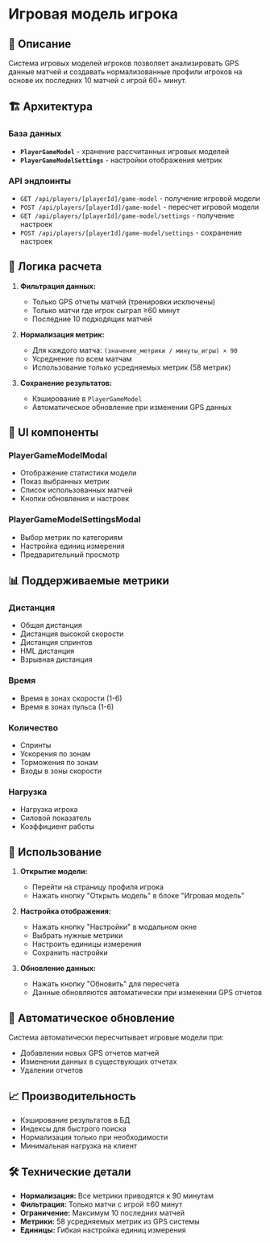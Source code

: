 # Игровая модель игрока

## 🎯 Описание

Система игровых моделей игроков позволяет анализировать GPS данные матчей и создавать нормализованные профили игроков на основе их последних 10 матчей с игрой 60+ минут.

## 🏗️ Архитектура

### База данных
- **`PlayerGameModel`** - хранение рассчитанных игровых моделей
- **`PlayerGameModelSettings`** - настройки отображения метрик

### API эндпоинты
- `GET /api/players/[playerId]/game-model` - получение игровой модели
- `POST /api/players/[playerId]/game-model` - пересчет игровой модели
- `GET /api/players/[playerId]/game-model/settings` - получение настроек
- `POST /api/players/[playerId]/game-model/settings` - сохранение настроек

## 🔧 Логика расчета

1. **Фильтрация данных:**
   - Только GPS отчеты матчей (тренировки исключены)
   - Только матчи где игрок сыграл ≥60 минут
   - Последние 10 подходящих матчей

2. **Нормализация метрик:**
   - Для каждого матча: `(значение_метрики / минуты_игры) × 90`
   - Усреднение по всем матчам
   - Использование только усредняемых метрик (58 метрик)

3. **Сохранение результатов:**
   - Кэширование в `PlayerGameModel`
   - Автоматическое обновление при изменении GPS данных

## 🎨 UI компоненты

### PlayerGameModelModal
- Отображение статистики модели
- Показ выбранных метрик
- Список использованных матчей
- Кнопки обновления и настроек

### PlayerGameModelSettingsModal
- Выбор метрик по категориям
- Настройка единиц измерения
- Предварительный просмотр

## 📊 Поддерживаемые метрики

### Дистанция
- Общая дистанция
- Дистанция высокой скорости
- Дистанция спринтов
- HML дистанция
- Взрывная дистанция

### Время
- Время в зонах скорости (1-6)
- Время в зонах пульса (1-6)

### Количество
- Спринты
- Ускорения по зонам
- Торможения по зонам
- Входы в зоны скорости

### Нагрузка
- Нагрузка игрока
- Силовой показатель
- Коэффициент работы

## 🚀 Использование

1. **Открытие модели:**
   - Перейти на страницу профиля игрока
   - Нажать кнопку "Открыть модель" в блоке "Игровая модель"

2. **Настройка отображения:**
   - Нажать кнопку "Настройки" в модальном окне
   - Выбрать нужные метрики
   - Настроить единицы измерения
   - Сохранить настройки

3. **Обновление данных:**
   - Нажать кнопку "Обновить" для пересчета
   - Данные обновляются автоматически при изменении GPS отчетов

## 🔄 Автоматическое обновление

Система автоматически пересчитывает игровые модели при:
- Добавлении новых GPS отчетов матчей
- Изменении данных в существующих отчетах
- Удалении отчетов

## 📈 Производительность

- Кэширование результатов в БД
- Индексы для быстрого поиска
- Нормализация только при необходимости
- Минимальная нагрузка на клиент

## 🛠️ Технические детали

- **Нормализация:** Все метрики приводятся к 90 минутам
- **Фильтрация:** Только матчи с игрой ≥60 минут
- **Ограничение:** Максимум 10 последних матчей
- **Метрики:** 58 усредняемых метрик из GPS системы
- **Единицы:** Гибкая настройка единиц измерения

